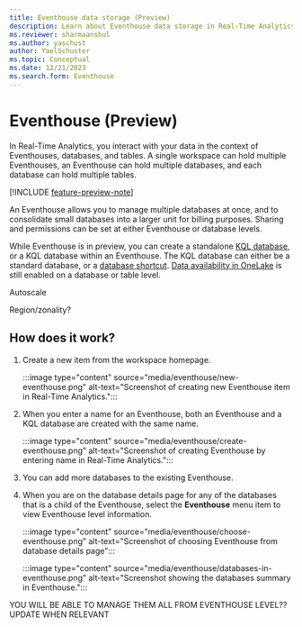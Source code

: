 ```yaml
---
title: Eventhouse data storage (Preview)
description: Learn about Eventhouse data storage in Real-Time Analytics.
ms.reviewer: sharmaanshul
ms.author: yaschust
author: YaelSchuster
ms.topic: Conceptual
ms.date: 12/21/2023
ms.search.form: Eventhouse
---
```

# Eventhouse (Preview)

In Real-Time Analytics, you interact with your data in the context of Eventhouses, databases, and tables. A single workspace can hold multiple Eventhouses, an Eventhouse can hold multiple databases, and each database can hold multiple tables.

[!INCLUDE [feature-preview-note](../includes/feature-preview-note.md)]

An Eventhouse allows you to manage multiple databases at once, and to consolidate small databases into a larger unit for billing purposes. Sharing and permissions can be set at either Eventhouse or database levels. 

While Eventhouse is in preview, you can create a standalone [KQL database](create-database.md), or a KQL database within an Eventhouse. The KQL database can either be a standard database, or a [database shortcut](database-shortcut.md). [Data availability in OneLake](one-logical-copy.md) is still enabled on a database or table level.

Autoscale

Region/zonality?

## How does it work?

1. Create a new item from the workspace homepage.

    :::image type="content" source="media/eventhouse/new-eventhouse.png" alt-text="Screenshot of creating new Eventhouse item in Real-Time Analytics.":::

1. When you enter a name for an Eventhouse, both an Eventhouse and a KQL database are created with the same name. 

    :::image type="content" source="media/eventhouse/create-eventhouse.png" alt-text="Screenshot of creating Eventhouse by entering name in Real-Time Analytics.":::

1. You can add more databases to the existing Eventhouse. 
1. When you are on the database details page for any of the databases that is a child of the Eventhouse, select the **Eventhouse** menu item to view Eventhouse level information.

    :::image type="content" source="media/eventhouse/choose-eventhouse.png" alt-text="Screenshot of choosing Eventhouse from database details page":::


    :::image type="content" source="media/eventhouse/databases-in-eventhouse.png" alt-text="Screenshot showing the databases summary in Eventhouse.":::


YOU WILL BE ABLE TO MANAGE THEM ALL FROM EVENTHOUSE LEVEL?? UPDATE WHEN RELEVANT
